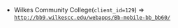  - Wilkes Community College(`client_id=129`) => [`http://bb9.wilkescc.edu/webapps/Bb-mobile-bb_bb60/`](http://bb9.wilkescc.edu/webapps/Bb-mobile-bb_bb60/)
